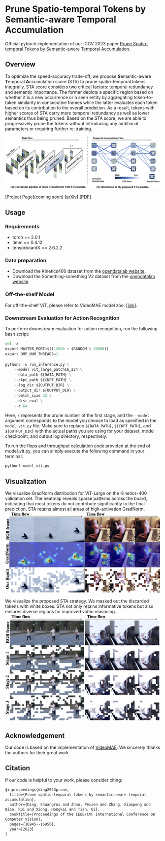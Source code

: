 # Prune Spatio-temporal Tokens by Semantic-aware Temporal Accumulation
Official pytorch implementation of our ICCV 2023 paper [Prune Spatio-temporal Tokens by Semantic-aware Temporal Accumulation.](https://arxiv.org/abs/2308.04549)

## Overview
To optimize the speed-accuracy trade-off, we propose **S**emantic-aware **T**emporal **A**ccumulation score (STA) to prune spatio-temporal tokens integrally. STA score considers two critical factors: temporal redundancy and semantic importance. The former depicts a specific region based on whether it is a new occurrence or a seen entity by aggregating token-to-token similarity in consecutive frames while the latter evaluates each token based on its contribution to the overall prediction. As a result, tokens with higher scores of STA carry more temporal redundancy as well as lower semantics thus being pruned. Based on the STA score, we are able to progressively prune the tokens without introducing any additional parameters or requiring further re-training.

![teaser](Figure/teaser.png)

[Project Page](coming soon) [[arXiv]](https://arxiv.org/abs/2308.04549) [[PDF]](https://openaccess.thecvf.com/content/ICCV2023/papers/Ding_Prune_Spatio-temporal_Tokens_by_Semantic-aware_Temporal_Accumulation_ICCV_2023_paper.pdf)

## Usage

### Requirements
- torch == 2.0.1
- timm == 0.4.12
- tensorboardX == 2.6.2.2 

### Data preparation
- Download the Kinetics400 dataset from the [opendatalab website](https://opendatalab.com/OpenMMLab/Kinetics-400).
- Download the Something-something V2 dataset from the [opendatalab website](https://opendatalab.com/OpenDataLab/sthv2).


### Off-the-shelf Model
For off-the-shelf ViT, please refer to VideoMAE model zoo. [[link]](https://github.com/MCG-NJU/VideoMAE/blob/main/MODEL_ZOO.md).

### Downstream Evaluation for Action Recognition
To perform downstream evaluation for action recognition, run the following bash script:
```python
set -x
export MASTER_PORT=$((12000 + $RANDOM % 20000))
export OMP_NUM_THREADS=1 

python3 -u run_inference.py \
    --model vit_large_patch16_224 \
    --data_path ${DATA_PATH} \
    --ckpt_path ${CKPT_PATH} \
    --log_dir ${OUTPUT_DIR} \
    --output_dir ${OUTPUT_DIR} \
    --batch_size 32 \
    --dist_eval \
    --r 64
```
Here, `r` represents the prune number of the first stage, and the `--model` argument corresponds to the model you choose to load as specified in the `model_vit.py` file.
Make sure to replace `${DATA_PATH}`, `${CKPT_PATH}`, and `${OUTPUT_DIR}` with the actual paths you are using for your dataset, model checkpoint, and output log directory, respectively.

To run the flops and throughput calculation code provided at the end of model_vit.py, you can simply execute the following command in your terminal:
```python
python3 model_vit.py
```
## Visualization
We visualize GradNorm distribution for ViT-Large on the Kinetics-400 validation set. The heatmap reveals sparse patterns across the board, indicating that most tokens do not contribute significantly to the final prediction. STA retains almost all areas of high-activation GradNorm.
![vis](Figure/grad_vis.png)

We visualize the proposed STA strategy. We masked out the discarded tokens with white boxes. STA not only retains informative tokens but also ensures diverse regions for improved video reasoning.
![vis](Figure/vis.png)

## Acknowledgement
Our code is based on the implementation of [VideoMAE](https://github.com/MCG-NJU/VideoMAE). We sincerely thanks the authors for their great work.


## Citation
If our code is helpful to your work, please consider citing:
```
@inproceedings{ding2023prune,
  title={Prune spatio-temporal tokens by semantic-aware temporal accumulation},
  author={Ding, Shuangrui and Zhao, Peisen and Zhang, Xiaopeng and Qian, Rui and Xiong, Hongkai and Tian, Qi},
  booktitle={Proceedings of the IEEE/CVF International Conference on Computer Vision},
  pages={16945--16956},
  year={2023}
}
```











